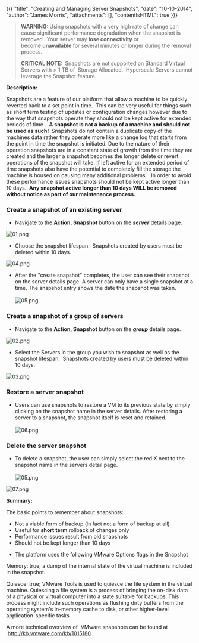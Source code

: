 {{{
  "title": "Creating and Managing Server Snapshots",
  "date": "10-10-2014",
  "author": "James Morris",
  "attachments": [],
  "contentIsHTML": true
}}}

<blockquote>
  <p><strong>WARNING: </strong>Using snapshots with a very high rate of change can cause significant performance degradation when the snapshot is removed. &nbsp;Your server may <strong>lose connectivity</strong> or become&nbsp;<strong>unavailable</strong>&nbsp;for
    several minutes or longer during the removal process.</p>
  <p><strong>CRITICAL NOTE: &nbsp;</strong>Snapshots are not supported on Standard Virtual Servers with &gt; 1 TB of &nbsp;Storage Allocated. &nbsp;Hyperscale Servers cannot leverage the Snapshot feature.</p>
</blockquote>
<p><strong>Description:</strong>
</p>
<p>Snapshots are a feature of our platform that allow a machine to be quickly reverted back to a set point in time.&nbsp; This can be very useful for things such as short term testing of updates or configuration changes however due to the way that snapshots
  operate they should not be kept active for&nbsp;extended periods of time .&nbsp; <strong>A snapshot is not a backup of a machine and should not be used as such! </strong>&nbsp;Snapshots do not contain a duplicate copy of the machines data rather they
  operate more like a change log that starts from the point in time the snapshot is initiated. Due to the nature of their operation snapshots are in a constant state of growth from the time they are created and the larger a snapshot becomes the longer
  delete or revert operations of the snapshot will take. If left active for an extended period of time snapshots also have the potential to completely fill the storage the machine is housed on causing many additional problems. &nbsp;&nbsp;In order to
  avoid these performance issues snapshots should not be kept active longer than 10 days.&nbsp; <strong>Any snapshot active longer than 10 days WILL be removed without notice as part of our maintenance process.</strong>
</p>

<h3><strong>Create a snapshot of an existing server</strong></h3>
<ul>
  <li>Navigate to the <strong>Action,&nbsp;Snapshot&nbsp;</strong>button on the <em><strong>server</strong> </em>details page.</li>
</ul>
<p><img src="https://t3n.zendesk.com/attachments/token/ZJx3GGo5j1JeXm4D5n8MDOG19/?name=01.png" alt="01.png" />
</p>
<ul>
  <li>Choose the snapshot lifespan. &nbsp;Snapshots created by users must be deleted within 10 days.&nbsp;</li>
</ul>
<p><img src="https://t3n.zendesk.com/attachments/token/6bOKYYtwxXG67w5HJyFO74b58/?name=04.png" alt="04.png" />
</p>
<ul>
  <li>After the "create snapshot" completes, the user can see their snapshot on the server details page. A server can only have a single snapshot at a time. The snapshot entry shows the date the snapshot was taken.
    <br />
    <br /><img src="https://t3n.zendesk.com/attachments/token/rcbnc8XqY0MG20Jb1rbKMMw2t/?name=05.png" alt="05.png" />
  </li>
</ul>
<h3><strong>Create a snapshot of a group of servers</strong></h3>
<ul>
  <li>Navigate to the <strong>Action, Snapshot</strong> button on the <em><strong>group</strong> </em>details page.</li>
</ul>
<p><img src="https://t3n.zendesk.com/attachments/token/KDZEl7r90Mu3sqfsj60dquYnI/?name=02.png" alt="02.png" />
</p>
<ul>
  <li>Select the Servers in the group you wish to snapshot as well as the snapshot lifespan. &nbsp;Snapshots created by users must be deleted within 10 days.&nbsp;</li>
</ul>
<p><img src="https://t3n.zendesk.com/attachments/token/AIjiHWMUKlR9hVFgzka2mQvHQ/?name=03.png" alt="03.png" />
</p>
<div></div>
<div></div>
<h3><strong>Restore a server snapshot</strong></h3>
<ul>
  <li>Users can use snapshots to restore a VM to its previous state by simply clicking on the snapshot name in the server details. After restoring a server to a snapshot, the snapshot itself is reset and retained.
    <br />
    <br /><img src="https://t3n.zendesk.com/attachments/token/Si850ucLK2mH6O0mL7H5CefNa/?name=06.png" alt="06.png" />
  </li>
</ul>
<h3><strong>Delete the server snapshot</strong></h3>
<ul>
  <li>To delete a snapshot, the user can simply select the red X next to the snapshot name in the servers detail page.
    <br />
    <br /><img src="https://t3n.zendesk.com/attachments/token/RtT0EwpLVGxQEPvgE0qARvArg/?name=05.png" alt="05.png" />
  </li>
</ul>
<p><img src="https://t3n.zendesk.com/attachments/token/c9qennb1fKOlVxunq9yi2BaAO/?name=07.png" alt="07.png" />
</p>
<p><strong>Summary:</strong>
</p>
<p>The basic points to remember about snapshots:</p>
<ul>
  <li>Not a viable form of backup (in fact not a form of backup at all)</li>
  <li>Useful for <strong>short term</strong> rollback of changes only</li>
  <li>Performance issues result from old snapshots</li>
  <li>Should not be kept longer than 10 days</li>
  <li>
    <p>The platform uses the following VMware Options flags in the Snapshot</p>
  </li>
</ul>
<p>Memory: true; a dump of the internal state of the virtual machine is included in the snapshot.</p>
<p>Quiesce: true; VMware Tools is used to quiesce the file system in the virtual machine. Quiescing a file system is a process of bringing the on-disk data of a physical or virtual computer into a state suitable for backups. This process might include such
  operations as flushing dirty buffers from the operating system's in-memory cache to disk, or other higher-level application-specific tasks</p>
<div>
  <p>A more technical overview of &nbsp;VMware snapshots can be found at :<a href="http://kb.vmware.com/kb/1015180">http://kb.vmware.com/kb/1015180</a>
  </p>
</div>